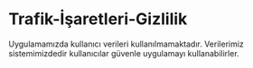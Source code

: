 # Trafik-İşaretleri-Gizlilik

Uygulamamızda kullanıcı verileri kullanılmamaktadır. Verilerimiz sistemimizdedir kullanıcılar güvenle uygulamayı kullanabilirler.
